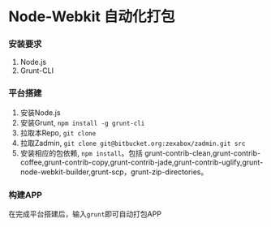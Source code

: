 Node-Webkit 自动化打包
====================

### 安装要求

1. Node.js
2. Grunt-CLI

### 平台搭建

1. 安装Node.js
2. 安装Grunt, `npm install -g grunt-cli`
3. 拉取本Repo, `git clone `
4. 拉取Zadmin, `git clone git@bitbucket.org:zexabox/zadmin.git src`
5. 安装相应的包依赖, `npm install`。包括 grunt-contrib-clean,grunt-contrib-coffee,grunt-contrib-copy,grunt-contrib-jade,grunt-contrib-uglify,grunt-node-webkit-builder,grunt-scp，grunt-zip-directories。

### 构建APP

在完成平台搭建后，输入`grunt`即可自动打包APP
